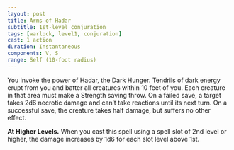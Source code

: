 ```yaml
---
layout: post
title: Arms of Hadar
subtitle: 1st-level conjuration
tags: [warlock, level1, conjuration]
cast: 1 action
duration: Instantaneous
components: V, S
range: Self (10-foot radius)
---
```

You invoke the power of Hadar, the Dark Hunger. Tendrils of dark energy erupt from you and batter all creatures within 10 feet of you. Each creature in that area must make a Strength saving throw. On a failed save, a target takes 2d6 necrotic damage and can’t take reactions until its next turn. On a successful save, the creature takes half damage, but suffers no other effect.

**At Higher Levels.** When you cast this spell using a spell slot of 2nd level or higher, the damage increases by 1d6 for each slot level above 1st.